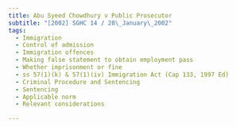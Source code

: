 ```yaml
---
title: Abu Syeed Chowdhury v Public Prosecutor 
subtitle: "[2002] SGHC 14 / 28\_January\_2002"
tags:
  - Immigration
  - Control of admission
  - Immigration offences
  - Making false statement to obtain employment pass
  - Whether imprisonment or fine
  - ss 57(1)(k) & 57(1)(iv) Immigration Act (Cap 133, 1997 Ed)
  - Criminal Procedure and Sentencing
  - Sentencing
  - Applicable norm
  - Relevant considerations

---
```


